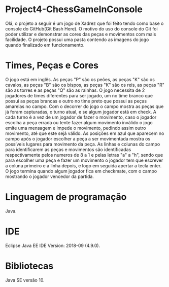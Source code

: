 # Project4-ChessGameInConsole

Olá, o projeto a seguir é um jogo de Xadrez que foi feito tendo como base o console do GitHub(Git Bash Here). O motivo do uso do console do Git foi poder utilizar e demonstrar as cores das peças e movimentos com mais facilidade. O projeto possui uma pasta contendo as imagens do jogo quando finalizado em funcionamento.

# Times, Peças e Cores

O jogo está em inglês. As peças "P" são os peões, as peças "K" são os cavalos, as peças "B" são os bispos, as peças "K" são os reis, as peças "R" são as torres e as peças "Q" são as rainhas. O jogo necessita de 2 jogadores de times diferentes para ser jogado, um no time branco que possui as peças brancas e outro no time preto que possui as peças amarelas no campo. Com o decorrer do jogo o campo mostra as peças que já foram capturadas, o turno atual, e se algum jogador está em check.  A cada turno é a vez de um jogador de fazer o movimento, caso o jogador escolha a peça errada ou tente fazer algum movimento inválido o jogo emite uma mensagem e impede o movimento, pedindo assim outro movimento, até que este sejá válido. As posições em azul que aparecem no campo após o jogador escolher a peça a ser movimentada mostra os possíveis lugares para movimento da peça. As linhas e colunas do campo para identificarem as peças e movimentos são identificadas respectivamente pelos numeros de 8 a 1 e pelas letras "a" a "h", sendo que para escolher uma peça e fazer um movimento o jogador tem que escrever a coluna primeiro e a linha depois, e logo em seguida apertar a tecla enter. O jogo termina quando algum jogador fica em checkmate, com o campo mostrando o jogador vencedor da partida.



# Linguagem de programação 
Java.

# IDE
Eclipse Java EE IDE Version: 2018-09 (4.9.0).

# Bibliotecas
Java SE versão 10.
